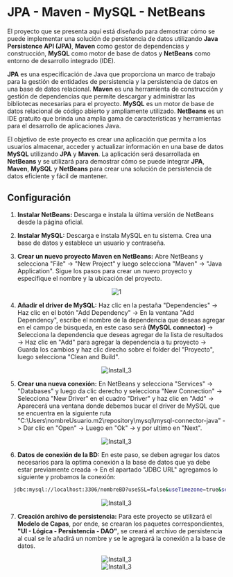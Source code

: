 # JPA - Maven - MySQL - NetBeans

El proyecto que se presenta aquí está diseñado para demostrar cómo se puede implementar una solución de persistencia de datos utilizando **Java Persistence API (JPA)**, **Maven** como gestor de dependencias y construcción, **MySQL** como motor de base de datos y **NetBeans** como entorno de desarrollo integrado (IDE).

**JPA** es una especificación de Java que proporciona un marco de trabajo para la gestión de entidades de persistencia y la persistencia de datos en una base de datos relacional. **Maven** es una herramienta de construcción y gestión de dependencias que permite descargar y administrar las bibliotecas necesarias para el proyecto. **MySQL** es un motor de base de datos relacional de código abierto y ampliamente utilizado. **NetBeans** es un IDE gratuito que brinda una amplia gama de características y herramientas para el desarrollo de aplicaciones Java.

El objetivo de este proyecto es crear una aplicación que permita a los usuarios almacenar, acceder y actualizar información en una base de datos **MySQL** utilizando **JPA** y **Maven**. La aplicación será desarrollada en **NetBeans** y se utilizará para demostrar cómo se puede integrar **JPA**, **Maven**, **MySQL** y **NetBeans** para crear una solución de persistencia de datos eficiente y fácil de mantener.

## Configuración

1. **Instalar NetBeans:** Descarga e instala la última versión de NetBeans desde la página oficial.

2. **Instalar MySQL:** Descarga e instala MySQL en tu sistema. Crea una base de datos y establece un usuario y contraseña.

3. **Crear un nuevo proyecto Maven en NetBeans:** Abre NetBeans y selecciona "File" -> "New Project" y luego selecciona "Maven" -> "Java Application". Sigue los pasos para crear un nuevo proyecto y especifique el nombre y la ubicación del proyecto.

<div align="center">
<img src="https://user-images.githubusercontent.com/40324908/217112492-f1a54510-0273-443c-9317-4dd2cc1fbfc7.PNG" alt="1">
</div>

4. **Añadir el driver de MySQL:** Haz clic en la pestaña "Dependencies" -> Haz clic en el botón "Add Dependency" -> En la ventana "Add Dependency", escribe el nombre de la dependencia que deseas agregar en el campo de búsqueda, en este caso será **(MySQL connector)** -> Selecciona la dependencia que deseas agregar de la lista de resultados -> Haz clic en "Add" para agregar la dependencia a tu proyecto -> Guarda los cambios y haz clic direcho sobre el folder del "Proyecto", luego selecciona "Clean and Build".

<div align="center">
<img src="https://user-images.githubusercontent.com/40324908/214440337-6feccc6a-5b60-4817-ad7d-eb86c18b4ecb.PNG" alt="Install_3">
</div>

5. **Crear una nueva conexión:** En NetBeans y selecciona "Services" -> "Databases" y luego da clic derecho y selecciona "New Connection" -> Selecciona "New Driver" en el cuadro "Driver" y haz clic en "Add" -> Aparecerá una ventana donde debemos bucar el driver de MySQL que se encuentra en la siguiente ruta "C:\Users\nombreUsuario\.m2\repository\mysql\mysql-connector-java" -> Dar clic en "Open" -> Luego en "Ok"  -> y por ultimo en "Next".

<div align="center">
<img src="https://user-images.githubusercontent.com/40324908/214440337-6feccc6a-5b60-4817-ad7d-eb86c18b4ecb.PNG" alt="Install_3">
</div>

6. **Datos de conexión de la BD:** En este paso, se deben agregar los datos necesarios para la optima conexión a la base de datos que ya debe estar previamente creada -> En el apartado "JDBC URL" agregamos lo siguiente y probamos la conexión: 

```bash
  jdbc:mysql://localhost:3306/nombreBD?useSSL=false&useTimezone=true&serverTimezone=UTC
```

<div align="center">
<img src="https://user-images.githubusercontent.com/40324908/214440337-6feccc6a-5b60-4817-ad7d-eb86c18b4ecb.PNG" alt="Install_3">
</div>

7. **Creación archivo de persistencia:** Para este proyecto se utilizará el **Modelo de Capas**, por ende, se crearan los paquetes correspondientes, **"UI - Lógica - Persistencia - DAO"**, se creará el archivo de persistencia al cual se le añadirá un nombre y se le agregará la conexión a la base de datos. 

<div align="center">
<img src="https://user-images.githubusercontent.com/40324908/214440337-6feccc6a-5b60-4817-ad7d-eb86c18b4ecb.PNG" alt="Install_3">
</div>

<div align="center">
<img src="https://user-images.githubusercontent.com/40324908/214440337-6feccc6a-5b60-4817-ad7d-eb86c18b4ecb.PNG" alt="Install_3">
</div>
